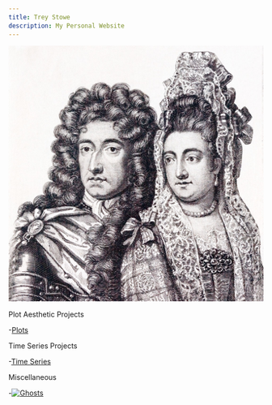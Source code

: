 ```yaml
---
title: Trey Stowe
description: My Personal Website
---
```


![William & Mary](/WM.jpg)


Plot Aesthetic Projects

-[Plots](/plots/index.md)


Time Series Projects

-[Time Series](/timeseries/index.md)


Miscellaneous

-[![Ghosts](https://img.www.youtube.com/vi/OjPWU_DM-ak/0.jpg)](https://www.youtube.com/watch?v=OjPWU_DM-ak)
